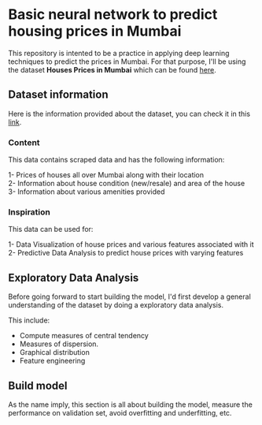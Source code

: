 # Basic neural network to predict housing prices in Mumbai

This repository is intented to be a practice in applying deep learning techniques to predict the prices in Mumbai. For that purpose, I'll be using the dataset **Houses Prices in Mumbai** which can be found [here](https://www.kaggle.com/datasets/sameep98/housing-prices-in-mumbai).

## Dataset information

Here is the information provided about the dataset, you can check it in this [link](https://www.kaggle.com/datasets/sameep98/housing-prices-in-mumbai).

### Content 

This data contains scraped data and has the following information:

1- Prices of houses all over Mumbai along with their location <br>
2- Information about house condition (new/resale) and area of the house <br>
3- Information about various amenities provided <br>

### Inspiration

This data can be used for:

1- Data Visualization of house prices and various features associated with it <br>
2- Predictive Data Analysis to predict house prices with varying features

## Exploratory Data Analysis

Before going forward to start building the model, I'd first develop a general understanding of the dataset by doing a exploratory data analysis.

This include:

- Compute measures of central tendency
- Measures of dispersion.
- Graphical distribution
- Feature engineering

## Build model

As the name imply, this section is all about building the model, measure the performance on validation set, avoid overfitting and underfitting, etc.

